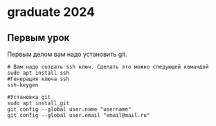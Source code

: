 # graduate 2024

## Первым урок
Первым делом вам надо установить git. 
```
# Вам надо создать ssh ключ. Сделать это можно следующей командой
sudo apt install ssh
#Генерация ключа ssh
ssh-keygen

#Установка git
sudo apt install git
git config --global user.name "username"
git config --global user.email "email@mail.ru"
```




